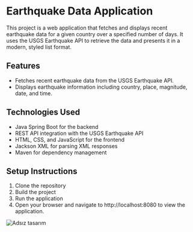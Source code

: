 # Earthquake Data Application

This project is a web application that fetches and displays recent earthquake data for a given country over a specified number of days. It uses the USGS Earthquake API to retrieve the data and presents it in a modern, styled list format.

## Features

- Fetches recent earthquake data from the USGS Earthquake API.
- Displays earthquake information including country, place, magnitude, date, and time.


## Technologies Used

- Java Spring Boot for the backend
- REST API integration with the USGS Earthquake API
- HTML, CSS, and JavaScript for the frontend
- Jackson XML for parsing XML responses
- Maven for dependency management

## Setup Instructions

1. Clone the repository
2. Build the project
3. Run the application
4. Open your browser and navigate to http://localhost:8080 to view the application.


![Adsız tasarım](https://github.com/simaybaki/recent_earthquakes/assets/99593716/2ec52e75-1339-44c7-88ce-4d5ef82b03fd)

